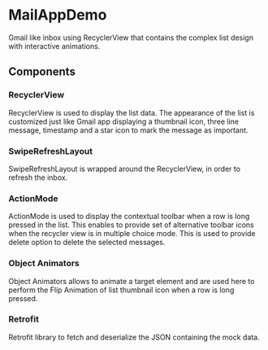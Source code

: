 # MailAppDemo
Gmail like inbox using RecyclerView that contains the complex list design with interactive animations.

## Components

### RecyclerView
RecyclerView is used to display the list data. The appearance of the list is customized just like Gmail app displaying a thumbnail icon, three line message, timestamp and a star icon to mark the message as important.

### SwipeRefreshLayout
SwipeRefreshLayout is wrapped around the RecyclerView, in order to refresh the inbox. 

### ActionMode
ActionMode is used to display the contextual toolbar when a row is long pressed in the list. This enables to provide set of alternative toolbar icons when the recycler view is in multiple choice mode. This is used to provide delete option to delete the selected messages.

### Object Animators
Object Animators allows to animate a target element and are used here to perform the Flip Animation of list thumbnail icon when a row is long pressed.

### Retrofit
Retrofit library to fetch and deserialize the JSON containing the mock data.
